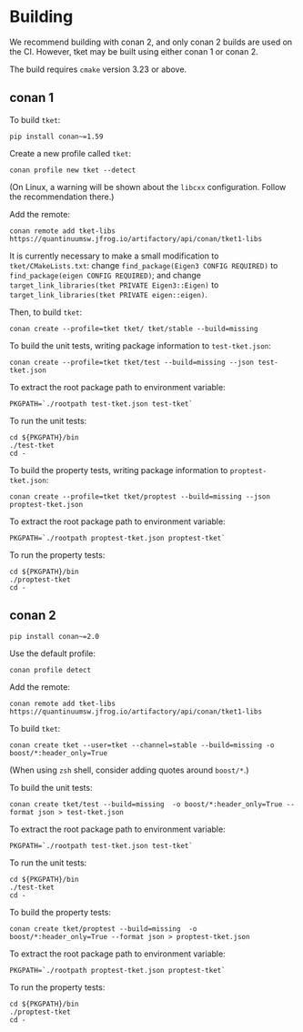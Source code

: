 # Building

We recommend building with conan 2, and only conan 2 builds are used on the CI.
However, tket may be built using either conan 1 or conan 2.

The build requires `cmake` version 3.23 or above.

## conan 1

To build `tket`:

```shell
pip install conan~=1.59
```

Create a new profile called `tket`:

```
conan profile new tket --detect
```

(On Linux, a warning will be shown about the `libcxx` configuration. Follow the
recommendation there.)

Add the remote:

```shell
conan remote add tket-libs https://quantinuumsw.jfrog.io/artifactory/api/conan/tket1-libs
```

It is currently necessary to make a small modification to `tket/CMakeLists.txt`:
change `find_package(Eigen3 CONFIG REQUIRED)` to
`find_package(eigen CONFIG REQUIRED)`; and change
`target_link_libraries(tket PRIVATE Eigen3::Eigen)` to
`target_link_libraries(tket PRIVATE eigen::eigen)`.

Then, to build `tket`:

```shell
conan create --profile=tket tket/ tket/stable --build=missing
```

To build the unit tests, writing package information to `test-tket.json`:

```shell
conan create --profile=tket tket/test --build=missing --json test-tket.json
```

To extract the root package path to environment variable:

```shell
PKGPATH=`./rootpath test-tket.json test-tket`
```

To run the unit tests:

```shell
cd ${PKGPATH}/bin
./test-tket
cd -
```

To build the property tests, writing package information to
`proptest-tket.json`:

```shell
conan create --profile=tket tket/proptest --build=missing --json proptest-tket.json
```

To extract the root package path to environment variable:

```shell
PKGPATH=`./rootpath proptest-tket.json proptest-tket`
```

To run the property tests:

```shell
cd ${PKGPATH}/bin
./proptest-tket
cd -
```

## conan 2

```shell
pip install conan~=2.0
```

Use the default profile:

```
conan profile detect
```

Add the remote:

```shell
conan remote add tket-libs https://quantinuumsw.jfrog.io/artifactory/api/conan/tket1-libs
```

To build `tket`:

```shell
conan create tket --user=tket --channel=stable --build=missing -o boost/*:header_only=True
```
(When using `zsh` shell, consider adding quotes around `boost/*`.)

To build the unit tests:

```shell
conan create tket/test --build=missing  -o boost/*:header_only=True --format json > test-tket.json
```

To extract the root package path to environment variable:

```shell
PKGPATH=`./rootpath test-tket.json test-tket`
```

To run the unit tests:

```shell
cd ${PKGPATH}/bin
./test-tket
cd -
```

To build the property tests:

```shell
conan create tket/proptest --build=missing  -o boost/*:header_only=True --format json > proptest-tket.json
```

To extract the root package path to environment variable:

```shell
PKGPATH=`./rootpath proptest-tket.json proptest-tket`
```

To run the property tests:

```shell
cd ${PKGPATH}/bin
./proptest-tket
cd -
```
